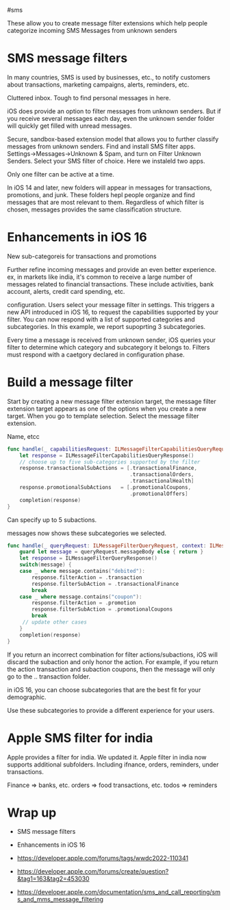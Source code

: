 #sms

These allow you to create message filter extensions which help people categorize incoming SMS Messages from unknown senders

# SMS message filters
In many countries, SMS is used by businesses, etc., to notify customers about transactions, marketing campaigns, alerts, reminders, etc.

Cluttered inbox.  Tough to find personal messages in here.

iOS does provide an option to filter messages from unknown senders.  But if you receive several messages each day, even the unknown sender folder will quickly get filled with unread messages.  

Secure, sandbox-based extension model that allows you to further classify messages from unknown senders.  Find and install SMS filter apps.  Settings->Messages->Unknown & Spam, and turn on Filter Unknown Senders.  Select your SMS filter of choice.  Here we instaleld two apps.

Only one filter can be active at a time.

In iOS 14 and later, new folders will appear in messages for transactions, promotions, and junk.  These folders hepl people organize and find messages that are most relevant to them.  Regardless of which filter is chosen, messages provides the same classification structure.


# Enhancements in iOS 16
New sub-categoreis for transactions and promotions

Further refine incoming messages and provide an even better experience.  ex, in markets like india, it's common to receive a large number of messages related to financial transactions.  These include activities, bank account, alerts, credit card spending, etc.

configuration.  Users select your message filter in settings.  This triggers a new API introduced in iOS 16, to request the capabilities supported by your filter.  You can now respond with a list of supported categories and subcategories.  In this example, we report supoprting 3 subcategories.

Every time a message is received from unknown sender, iOS queries your filter to determine which category and subcategory it belongs to.  Filters must respond with a caetgory declared in configuration phase.

# Build a message filter
Start by creating a new message filter extension target, the message filter extension target appears as one of the options when you create a new target.  When you go to template selection.  Select the message filter extension.

Name, etcc

```swift
func handle(_ capabilitiesRequest: ILMessageFilterCapabilitiesQueryRequest, context: ILMessageFilterExtensionContext, completion: @escaping (ILMessageFilterCapabilitiesQueryResponse) -> Void) {
    let response = ILMessageFilterCapabilitiesQueryResponse()
    // choose up to five sub-categories supported by the filter
    response.transactionalSubActions = [.transactionalFinance,
                                        .transactionalOrders,
                                        .transactionalHealth]
    response.promotionalSubActions   = [.promotionalCoupons,
                                        .promotionalOffers]
    completion(response)
}
```

Can specify up to 5 subactions.  

messages now shows these subcategories we selected.

```swift
func handle(_ queryRequest: ILMessageFilterQueryRequest, context: ILMessageFilterExtensionContext, completion: @escaping (ILMessageFilterQueryResponse) -> Void) {
    guard let message = queryRequest.messageBody else { return }
    let response = ILMessageFilterQueryResponse()
    switch(message) {
    case _ where message.contains("debited"):
        response.filterAction = .transaction
        response.filterSubAction = .transactionalFinance
        break
    case _ where message.contains("coupon"):
        response.filterAction = .promotion
        response.filterSubAction = .promotionalCoupons
        break
     // update other cases
    }
    completion(response)
}
```

If you return an incorrect combination for filter actions/subactions, iOS will discard the subaction and only honor the action.  For example, if you return the action transaction and subaction coupons, then the message will only go to the .. transaction folder.

in iOS 16, you can choose subcategories that are the best fit for your demographic.  

Use these subcategories to provide a different experience for your users.

# Apple SMS filter for india

Apple provides a filter for india. We updated it.  Apple filter in india now supports additional subfolders.  Including ifnance, orders, reminders, under transactions.  

Finance => banks, etc.
orders => food transactions, etc.
todos => reminders

# Wrap up
* SMS message filters
* Enhancements in iOS 16

* https://developer.apple.com/forums/tags/wwdc2022-110341
* https://developer.apple.com/forums/create/question?&tag1=163&tag2=453030
* https://developer.apple.com/documentation/sms_and_call_reporting/sms_and_mms_message_filtering
